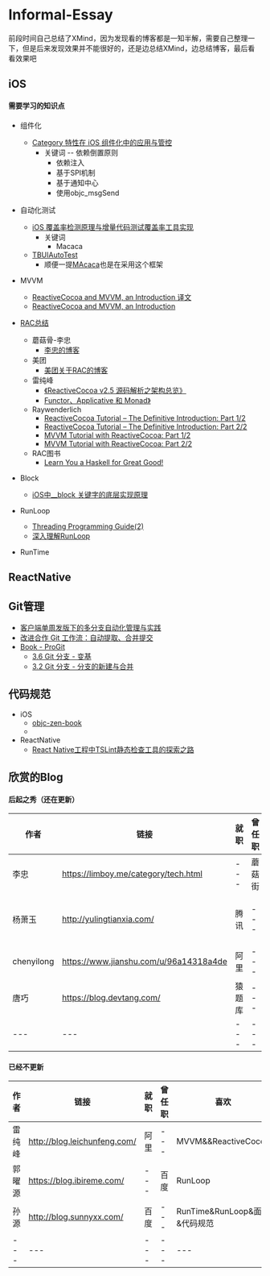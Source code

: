 # Informal-Essay
前段时间自己总结了XMind，因为发现看的博客都是一知半解，需要自己整理一下，但是后来发现效果并不能很好的，还是边总结XMind，边总结博客，最后看看效果吧
## iOS
#### 需要学习的知识点

* 组件化
	* [Category 特性在 iOS 组件化中的应用与管控](https://tech.meituan.com/2018/11/08/ios-category-module-communicate.html)
		* 关键词 -- 依赖倒置原则
			* 依赖注入
			* 基于SPI机制
			* 基于通知中心
			* 使用objc_msgSend
* 自动化测试
	* [iOS 覆盖率检测原理与增量代码测试覆盖率工具实现](https://tech.meituan.com/2018/12/27/ios-increment-coverage.html)
		* 关键词
			* Macaca
	* [TBUIAutoTest](https://github.com/yulingtianxia/TBUIAutoTest)  
		* 顺便一提[MAcaca](https://github.com/macacajs/iosHookViewId)也是在采用这个框架
* MVVM
	* [ReactiveCocoa and MVVM, an Introduction 译文](http://www.cocoachina.com/ios/20150526/11930.html)
	* [ReactiveCocoa and MVVM, an Introduction](http://www.sprynthesis.com/2014/12/06/reactivecocoa-mvvm-introduction/)


* [RAC总结](https://github.com/MegahertzCHN/Blog/blob/master/RAC%E5%AD%A6%E4%B9%A0%E8%B7%AF%E7%BA%BF%E6%80%BB%E7%BB%93.md)
	* 蘑菇骨-李忠 
		* [李忠的博客](https://limboy.me/)
	* 美团
		* [美团关于RAC的博客](https://tech.meituan.com/tags/reactivecocoa.html)
	* 雷纯峰
		* [《ReactiveCocoa v2.5 源码解析之架构总览》](http://blog.leichunfeng.com/blog/2015/12/25/reactivecocoa-v2-dot-5-yuan-ma-jie-xi-zhi-jia-gou-zong-lan/)
		* [Functor、Applicative 和 Monad》](http://blog.leichunfeng.com/blog/2015/11/08/functor-applicative-and-monad/ )
	* Raywenderlich
		* [ReactiveCocoa Tutorial – The Definitive Introduction: Part 1/2](https://www.raywenderlich.com/2493-reactivecocoa-tutorial-the-definitive-introduction-part-1-2)  
    	* [ReactiveCocoa Tutorial – The Definitive Introduction: Part 2/2](https://www.raywenderlich.com/2490-reactivecocoa-tutorial-the-definitive-introduction-part-2-2)
    	* [MVVM Tutorial with ReactiveCocoa: Part 1/2](https://www.raywenderlich.com/2346-mvvm-tutorial-with-reactivecocoa-part-1-2)
    	* [MVVM Tutorial with ReactiveCocoa: Part 2/2](https://www.raywenderlich.com/2345-mvvm-tutorial-with-reactivecocoa-part-2-2)
	* RAC图书
		* [Learn You a Haskell for Great Good!](http://learnyouahaskell.com/)

* Block
	* [iOS中__block 关键字的底层实现原理](https://www.jianshu.com/p/404ff9d3cd42)

* RunLoop
	* [Threading Programming Guide(2)](http://yulingtianxia.com/blog/2017/09/17/Threading-Programming-Guide-2/) 
	* [深入理解RunLoop](https://blog.ibireme.com/2015/05/18/runloop/)
* RunTime


## ReactNative

	
## Git管理
* [客户端单周发版下的多分支自动化管理与实践](https://tech.meituan.com/2019/01/10/traffic-git-branch-management.html)
* [改进合作 Git 工作流：自动提取、合并提交](https://tech.meituan.com/2014/03/28/improving-git-flow-squashing-commits.html)
* [Book - ProGit](https://git-scm.com/book/zh/v2)
	* [3.6 Git 分支 - 变基](https://git-scm.com/book/zh/v2/Git-%E5%88%86%E6%94%AF-%E5%8F%98%E5%9F%BA)
	* [3.2 Git 分支 - 分支的新建与合并](https://git-scm.com/book/zh/v2/Git-%E5%88%86%E6%94%AF-%E5%88%86%E6%94%AF%E7%9A%84%E6%96%B0%E5%BB%BA%E4%B8%8E%E5%90%88%E5%B9%B6#r_basic_merging)

## 代码规范
* iOS
	* [objc-zen-book](https://github.com/objc-zen/objc-zen-book#preface)
	* 
* ReactNative
	* [React Native工程中TSLint静态检查工具的探索之路](https://tech.meituan.com/2019/01/17/exploring-the-tslint-static-checking-tool-on-the-react-native-project.html)

## 欣赏的Blog
#### 后起之秀（还在更新）

|作者|链接|就职|曾任职|喜欢|备注|
|---|---|---|---|---|---|
|李忠|https://limboy.me/category/tech.html|---|蘑菇街|组件化|---|
|杨萧玉|http://yulingtianxia.com/|腾讯|---|自动测试|---|
|chenyilong|https://www.jianshu.com/u/96a14318a4de|阿里|---|---|---|
|唐巧|https://blog.devtang.com/|猿题库|---|---|---|
|---|---|---|---|---|---|

#### 已经不更新
|作者|链接|就职|曾任职|喜欢|备注|
|---|---|---|---|---|---|
|雷纯峰|http://blog.leichunfeng.com/|阿里|---|MVVM&&ReactiveCocoa|---|
|郭曜源|https://blog.ibireme.com/|---|百度|RunLoop|---|
|孙源|http://blog.sunnyxx.com/|百度|---|RunTime&RunLoop&面试&代码规范|---|
|---|---|---|---|---|---|
